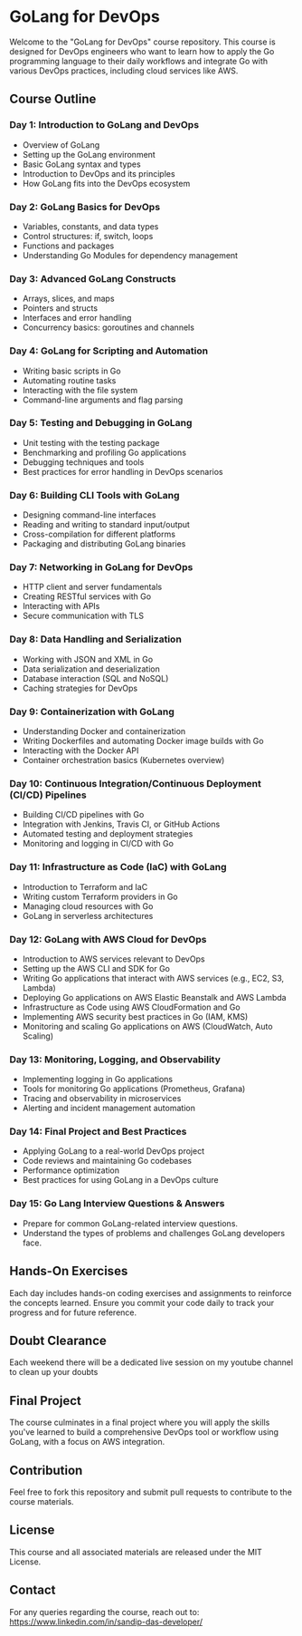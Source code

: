 # GoLang for DevOps

Welcome to the "GoLang for DevOps" course repository. This course is designed for DevOps engineers who want to learn how to apply the Go programming language to their daily workflows and integrate Go with various DevOps practices, including cloud services like AWS.

## Course Outline

### Day 1: Introduction to GoLang and DevOps
- Overview of GoLang
- Setting up the GoLang environment
- Basic GoLang syntax and types
- Introduction to DevOps and its principles
- How GoLang fits into the DevOps ecosystem

### Day 2: GoLang Basics for DevOps
- Variables, constants, and data types
- Control structures: if, switch, loops
- Functions and packages
- Understanding Go Modules for dependency management

### Day 3: Advanced GoLang Constructs
- Arrays, slices, and maps
- Pointers and structs
- Interfaces and error handling
- Concurrency basics: goroutines and channels

### Day 4: GoLang for Scripting and Automation
- Writing basic scripts in Go
- Automating routine tasks
- Interacting with the file system
- Command-line arguments and flag parsing

### Day 5: Testing and Debugging in GoLang
- Unit testing with the testing package
- Benchmarking and profiling Go applications
- Debugging techniques and tools
- Best practices for error handling in DevOps scenarios

### Day 6: Building CLI Tools with GoLang
- Designing command-line interfaces
- Reading and writing to standard input/output
- Cross-compilation for different platforms
- Packaging and distributing GoLang binaries

### Day 7: Networking in GoLang for DevOps
- HTTP client and server fundamentals
- Creating RESTful services with Go
- Interacting with APIs
- Secure communication with TLS

### Day 8: Data Handling and Serialization
- Working with JSON and XML in Go
- Data serialization and deserialization
- Database interaction (SQL and NoSQL)
- Caching strategies for DevOps

### Day 9: Containerization with GoLang
- Understanding Docker and containerization
- Writing Dockerfiles and automating Docker image builds with Go
- Interacting with the Docker API
- Container orchestration basics (Kubernetes overview)

### Day 10: Continuous Integration/Continuous Deployment (CI/CD) Pipelines
- Building CI/CD pipelines with Go
- Integration with Jenkins, Travis CI, or GitHub Actions
- Automated testing and deployment strategies
- Monitoring and logging in CI/CD with Go

### Day 11: Infrastructure as Code (IaC) with GoLang
- Introduction to Terraform and IaC
- Writing custom Terraform providers in Go
- Managing cloud resources with Go
- GoLang in serverless architectures

### Day 12: GoLang with AWS Cloud for DevOps
- Introduction to AWS services relevant to DevOps
- Setting up the AWS CLI and SDK for Go
- Writing Go applications that interact with AWS services (e.g., EC2, S3, Lambda)
- Deploying Go applications on AWS Elastic Beanstalk and AWS Lambda
- Infrastructure as Code using AWS CloudFormation and Go
- Implementing AWS security best practices in Go (IAM, KMS)
- Monitoring and scaling Go applications on AWS (CloudWatch, Auto Scaling)

### Day 13: Monitoring, Logging, and Observability
- Implementing logging in Go applications
- Tools for monitoring Go applications (Prometheus, Grafana)
- Tracing and observability in microservices
- Alerting and incident management automation

### Day 14: Final Project and Best Practices
- Applying GoLang to a real-world DevOps project
- Code reviews and maintaining Go codebases
- Performance optimization
- Best practices for using GoLang in a DevOps culture

### Day 15: Go Lang Interview Questions & Answers
- Prepare for common GoLang-related interview questions.
- Understand the types of problems and challenges GoLang developers face.


## Hands-On Exercises

Each day includes hands-on coding exercises and assignments to reinforce the concepts learned. Ensure you commit your code daily to track your progress and for future reference.

## Doubt Clearance

Each weekend there will be a dedicated live session on my youtube channel to clean up your doubts

## Final Project

The course culminates in a final project where you will apply the skills you've learned to build a comprehensive DevOps tool or workflow using GoLang, with a focus on AWS integration.

## Contribution

Feel free to fork this repository and submit pull requests to contribute to the course materials.

## License

This course and all associated materials are released under the MIT License.

## Contact

For any queries regarding the course, reach out to: https://www.linkedin.com/in/sandip-das-developer/
